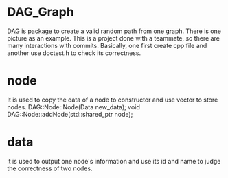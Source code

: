 # DAG_Graph
DAG is package to create a valid random path from one graph. There is one picture as an example.
This is a project done with a teammate, so there are many interactions with commits. Basically, one first create cpp file and another use doctest.h to check its correctness.

# node
It is used to copy the data of a node to constructor and use vector to store nodes.
DAG::Node::Node(Data new_data);
void DAG::Node::addNode(std::shared_ptr<Node> node);
 
# data
it is used to output one node's information and use its id and name to judge the correctness of two nodes.
